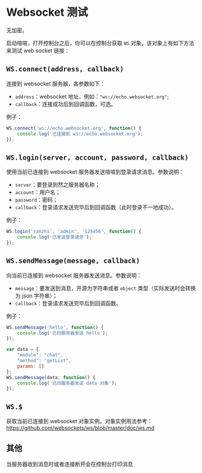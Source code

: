 # Websocket 测试

无加密。

启动喧喧，打开控制台之后，你可以在控制台获取 `WS` 对象，该对象上有如下方法来测试 web socket 链接：

## `WS.connect(address, callback)`

连接到 websocket 服务器，各参数如下：

* `address`：websocket 地址，例如：`"ws://echo.websocket.org"`;
* `callback`：连接成功后到回调函数，可选。

例子：

```js
WS.connect('ws://echo.websocket.org', function() {
    console.log('已连接到 ws://echo.websocket.org');
});
```

## `WS.login(server, account, password, callback)`

使用当前已连接到 websocket 服务器发送喧喧到登录请求消息。参数说明：

* `server`：要登录到然之服务器名称；
* `account`：用户名；
* `password`：密码；
* `callback`：登录请求发送完毕后到回调函数（此时登录不一地成功）。

例子：

```js
WS.login('ranzhi', 'admin', '123456', function() {
    console.log('已发送登录请求');
});
```

## `WS.sendMessage(message, callback)`

向当前已连接到 websocket 服务器发送消息。参数说明：

* `message`：要发送到消息，开源为字符串或者 `object` 类型（实际发送时会转换为 json 字符串）；
* `callback`：登录请求发送完毕后到回调函数。

例子：

```js
WS.sendMessage('hello', function() {
    console.log('已向服务器发送 hello');
});

var data = {
    "module": "chat",
    "method": "getList",
    params: []
};
WS.sendMessage(data, function() {
    console.log('已向服务器发送 data 对象');
});
```

## `WS.$`

获取当前已连接到 websocket 对象实例。对象实例用法参考：https://github.com/websockets/ws/blob/master/doc/ws.md

## 其他

当服务器收到消息时或者连接断开会在控制台打印消息
